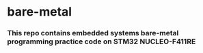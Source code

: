 # bare-metal

### This repo contains embedded systems bare-metal programming practice code on STM32 NUCLEO-F411RE
